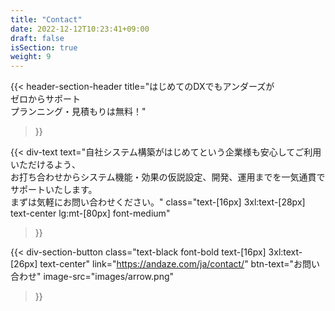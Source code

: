 ```yaml
---
title: "Contact"
date: 2022-12-12T10:23:41+09:00
draft: false
isSection: true
weight: 9
---
```


{{< header-section-header 
    title="はじめてのDXでもアンダーズが<br class='hidden md:block'>ゼロからサポート<br class='hidden md:block'>プランニング・見積もりは無料！"
>}}

{{< div-text
    text="自社システム構築がはじめてという企業様も安心してご利用いただけるよう、<br class='hidden md:block'>お打ち合わせからシステム機能・効果の仮説設定、開発、運用までを一気通貫でサポートいたします。<br class='hidden md:block'>まずは気軽にお問い合わせください。"
    class="text-[16px] 3xl:text-[28px] text-center lg:mt-[80px] font-medium"
>}}

{{< div-section-button 
    class="text-black font-bold text-[16px] 3xl:text-[26px] text-center"
    link="https://andaze.com/ja/contact/"
    btn-text="お問い合わせ"
    image-src="images/arrow.png"
>}}
